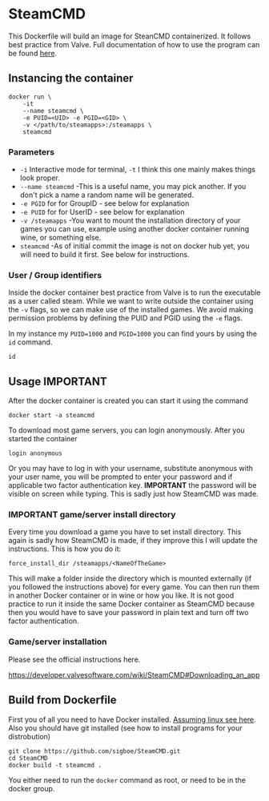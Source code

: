 # SteamCMD

This Dockerfile will build an image for SteanCMD containerized. It follows best practice from Valve. Full documentation of how to use the program can be found [here](https://developer.valvesoftware.com/wiki/SteamCMD).

## Instancing the container
    docker run \
        -it
        --name steamcmd \
        -e PUID=<UID> -e PGID=<GID> \
        -v </path/to/steamapps>:/steamapps \
        steamcmd

### Parameters

* `-i` Interactive mode for terminal, `-t` I think this one mainly makes things look proper.
* `--name steamcmd` -This is a useful name, you may pick another. If you don't pick a name a random name will be generated. 
* `-e PGID` for for GroupID - see below for explanation
* `-e PUID` for for UserID - see below for explanation
* `-v /steamapps` -You want to mount the installation directory of your games you can use, example using another docker container running wine, or something else.
* `steamcmd` -As of initial commit the image is not on docker hub yet, you will need to build it first. See below for instructions.

### User / Group identifiers

Inside the docker container best practice from Valve is to run the executable as a user called steam. While we want to write outside the container using the `-v` flags, so we can make use of the installed games. We avoid making permission problems by defining the PUID and PGID using the `-e` flags. 

In my instance my `PUID=1000` and `PGID=1000` you can find yours by using the `id` command.

    id


## Usage **IMPORTANT**

After the docker container is created you can start it using the command

    docker start -a steamcmd

To download most game servers, you can login anonymously. After you started the container

    login anonymous

Or you may have to log in with your username, substitute anonymous with your user name, you will be prompted to enter your password and if applicable two factor authentication key. **IMPORTANT** the password will be visible on screen while typing. This is sadly just how SteamCMD was made.

### **IMPORTANT** game/server install directory

Every time you download a game you have to set install directory. This again is sadly how SteamCMD is made, if they improve this I will update the instructions. This is how you do it:

    force_install_dir /steamapps/<NameOfTheGame>

This will make a folder inside the directory which is mounted externally (if you followed the instructions above) for every game. You can then run them in another Docker container or in wine or how you like. It is not good practice to run it inside the same Docker container as SteamCMD because then you would have to save your password in plain text and turn off two factor authentication.

### Game/server installation

Please see the official instructions here.

https://developer.valvesoftware.com/wiki/SteamCMD#Downloading_an_app

## Build from Dockerfile

First you of all you need to have Docker installed. [Assuming linux see here](https://docs.docker.com/engine/installation/linux/). Also you should have git installed (see how to install programs for your distrobution)

    git clone https://github.com/sigboe/SteamCMD.git
    cd SteamCMD
    docker build -t steamcmd .

You either need to run the `docker` command as root, or need to be in the docker group.
